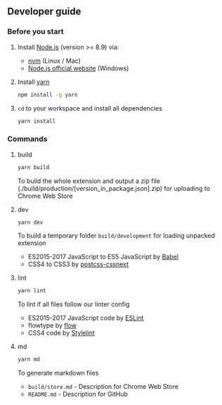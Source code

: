 ## Developer guide

### Before you start

1. Install [Node.js](https://github.com/nodejs/node) (version >= 8.9) via:

    - [nvm](https://github.com/creationix/nvm) (Linux / Mac)
    - [Node.js official website](https://nodejs.org/en/download/) (Windows)

1. Install [yarn](https://github.com/yarnpkg/yarn)

    ```sh
    npm install -g yarn
    ```

1. `cd` to your workspace and install all dependencies

    ```sh
    yarn install
    ```

### Commands

1. build

    ```sh
    yarn build
    ```

    To build the whole extension and output a zip file (./build/production/[version_in_package.json].zip) for uploading to Chrome Web Store

1. dev

    ```sh
    yarn dev
    ```

    To build a temporary folder `build/development` for loading unpacked extension

    - ES2015-2017 JavaScript to ES5 JavaScript by [Babel](https://github.com/babel/babel)
    - CSS4 to CSS3 by [postcss-cssnext](https://github.com/MoOx/postcss-cssnext)

1. lint

    ```sh
    yarn lint
    ```

    To lint if all files follow our linter config

    - ES2015-2017 JavaScript code by [ESLint](https://github.com/eslint/eslint)
    - flowtype by [flow](https://github.com/facebook/flow)
    - CSS4 code by [Stylelint](https://github.com/stylelint/stylelint)

1. md

    ```sh
    yarn md
    ```

    To generate markdown files

    - `build/store.md` - Description for Chrome Web Store
    - `README.md` - Description for GitHub
